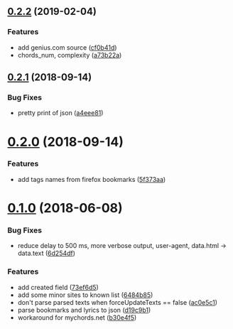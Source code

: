 ## [0.2.2](https://github.com/popstas/chords-parser/compare/v0.2.1...v0.2.2) (2019-02-04)


### Features

* add genius.com source ([cf0b41d](https://github.com/popstas/chords-parser/commit/cf0b41d))
* chords_num, complexity ([a73b22a](https://github.com/popstas/chords-parser/commit/a73b22a))



## [0.2.1](https://github.com/popstas/chords-parser/compare/v0.2.0...v0.2.1) (2018-09-14)


### Bug Fixes

* pretty print of json ([a4eee81](https://github.com/popstas/chords-parser/commit/a4eee81))



# [0.2.0](https://github.com/popstas/chords-parser/compare/v0.1.0...v0.2.0) (2018-09-14)


### Features

* add tags names from firefox bookmarks ([5f373aa](https://github.com/popstas/chords-parser/commit/5f373aa))



# [0.1.0](https://github.com/popstas/chords-parser/compare/d19c9b1...v0.1.0) (2018-06-08)


### Bug Fixes

* reduce delay to 500 ms, more verbose output, user-agent, data.html -> data.text ([6d254df](https://github.com/popstas/chords-parser/commit/6d254df))


### Features

* add created field ([73ef6d5](https://github.com/popstas/chords-parser/commit/73ef6d5))
* add some minor sites to known list ([6484b85](https://github.com/popstas/chords-parser/commit/6484b85))
* don't parse parsed texts when forceUpdateTexts == false ([ac0e5c1](https://github.com/popstas/chords-parser/commit/ac0e5c1))
* parse bookmarks and lyrics to json ([d19c9b1](https://github.com/popstas/chords-parser/commit/d19c9b1))
* workaround for mychords.net ([b30e4f5](https://github.com/popstas/chords-parser/commit/b30e4f5))




